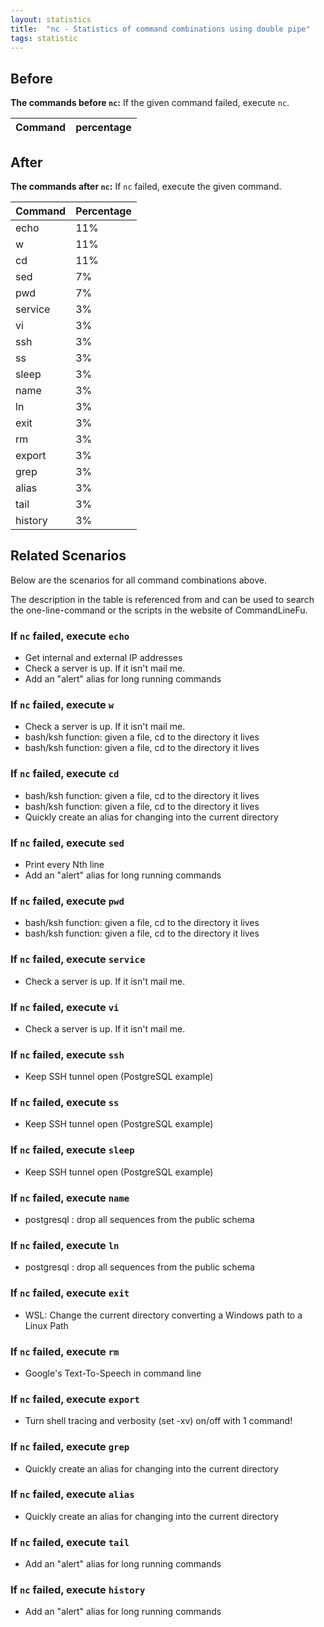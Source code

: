 ```yaml
---
layout: statistics
title:  "nc - Statistics of command combinations using double pipe"
tags: statistic
---
```


## Before

__The commands before `nc`:__ If the given command failed, execute `nc`.

| Command | percentage |
|--------|--------|



## After

__The commands after `nc`:__ If `nc` failed, execute the given command.

| Command | Percentage | 
|-------|--------|
| echo | 11% |
| w | 11% |
| cd | 11% |
| sed | 7% |
| pwd | 7% |
| service | 3% |
| vi | 3% |
| ssh | 3% |
| ss | 3% |
| sleep | 3% |
| name | 3% |
| ln | 3% |
| exit | 3% |
| rm | 3% |
| export | 3% |
| grep | 3% |
| alias | 3% |
| tail | 3% |
| history | 3% |



## Related Scenarios

Below are the scenarios for all command combinations above.

The description in the table is referenced from and can be used to search the one-line-command or the scripts in the website of CommandLineFu.




### If `nc` failed, execute `echo`

- Get internal and external IP addresses
- Check a server is up. If it isn't mail me.
- Add an "alert" alias for long running commands

            
### If `nc` failed, execute `w`

- Check a server is up. If it isn't mail me.
- bash/ksh function: given a file, cd to the directory it lives
- bash/ksh function: given a file, cd to the directory it lives

            
### If `nc` failed, execute `cd`

- bash/ksh function: given a file, cd to the directory it lives
- bash/ksh function: given a file, cd to the directory it lives
- Quickly create an alias for changing into the current directory

            
### If `nc` failed, execute `sed`

- Print every Nth line
- Add an "alert" alias for long running commands

            
### If `nc` failed, execute `pwd`

- bash/ksh function: given a file, cd to the directory it lives
- bash/ksh function: given a file, cd to the directory it lives

            
### If `nc` failed, execute `service`

- Check a server is up. If it isn't mail me.

            
### If `nc` failed, execute `vi`

- Check a server is up. If it isn't mail me.

            
### If `nc` failed, execute `ssh`

- Keep SSH tunnel open (PostgreSQL example)

            
### If `nc` failed, execute `ss`

- Keep SSH tunnel open (PostgreSQL example)

            
### If `nc` failed, execute `sleep`

- Keep SSH tunnel open (PostgreSQL example)

            
### If `nc` failed, execute `name`

- postgresql : drop all sequences from the public schema

            
### If `nc` failed, execute `ln`

- postgresql : drop all sequences from the public schema

            
### If `nc` failed, execute `exit`

- WSL: Change the current directory converting a Windows path to a Linux Path

            
### If `nc` failed, execute `rm`

- Google's Text-To-Speech in command line

            
### If `nc` failed, execute `export`

- Turn shell tracing and verbosity (set -xv) on/off with 1 command!

            
### If `nc` failed, execute `grep`

- Quickly create an alias for changing into the current directory

            
### If `nc` failed, execute `alias`

- Quickly create an alias for changing into the current directory

            
### If `nc` failed, execute `tail`

- Add an "alert" alias for long running commands

            
### If `nc` failed, execute `history`

- Add an "alert" alias for long running commands

            
